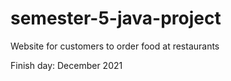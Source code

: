 # semester-5-java-project

Website for customers to order food at restaurants

Finish day: December 2021
